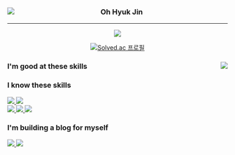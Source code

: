 <div>
<div align = "center">
  
  <img align="left" src="https://github-readme-stats.vercel.app/api?username=qmdl980&show_icons=true&theme=dracula"/>
  
  ### Oh Hyuk Jin

  ---
  <a href="https://github.com/qmdl980">
    <img src="https://hits.seeyoufarm.com/api/count/incr/badge.svg?url=https%3A%2F%2Fgithub.com%2Fqmdl980&count_bg=%23000000&title_bg=%23000000&icon=github.svg&icon_color=%23E7E7E7&title=GitHub&edge_flat=false"/>
  </a>
  
  [![Solved.ac
프로필](http://mazassumnida.wtf/api/mini/generate_badge?boj=slide97)](https://solved.ac/slide97)
  
  
</div>



<div>
  
  <img align="right" src="https://github-readme-stats.vercel.app/api/top-langs/?username=qmdl980&theme=dracula&exclude_repo=Computer-Science-Engineering&layout=compact&langs_count=10"/>
  
  

  ### I'm good at these skills
  
  ### I know these skills
  <div>
    <a href="https://www.javascript.com/">
      <img src="https://img.shields.io/badge/JavaScript-F7DF1E?style=for-the-badge&logo=JavaScript&logoColor=white"/>
    </a>
    <a href="https://reactjs.org/">
      <img src="https://img.shields.io/badge/React-61DAFB?style=for-the-badge&logo=React&logoColor=white"/>
    </a>
  </div>
  <div>
    <a href="https://nodejs.org/en/">
      <img src="https://img.shields.io/badge/Node.js-339933?style=for-the-badge&logo=Node.js&logoColor=white"/>
    </a>
    <a href="https://www.docker.com/">
      <img src="https://img.shields.io/badge/Docker-2496ED?style=for-the-badge&logo=Docker&logoColor=white"/>
    </a>
    <a href="https://mariadb.com/">
      <img src="https://img.shields.io/badge/MariaDB-003545?style=for-the-badge&logo=MariaDB&logoColor=white"/>
    </a>
  </div>

### I'm building a blog for myself
  <div>
    <a href="https://github.com/qmdl980/MyBlog_FE">
      <img src="https://img.shields.io/badge/MyBlog_FE-181717?style=for-the-badge&logo=GitHub&logoColor=white"/>
    </a>
    <a href="https://github.com/qmdl980/MyBlog_BE">
      <img src="https://img.shields.io/badge/MyBlog_BE-181717?style=for-the-badge&logo=GitHub&logoColor=white"/>
    </a> 
  </div>
</div>
</div>
